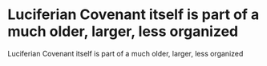 # Luciferian Covenant itself is part of a much older, larger, less organized

Luciferian Covenant itself is part of a much older, larger, less organized
